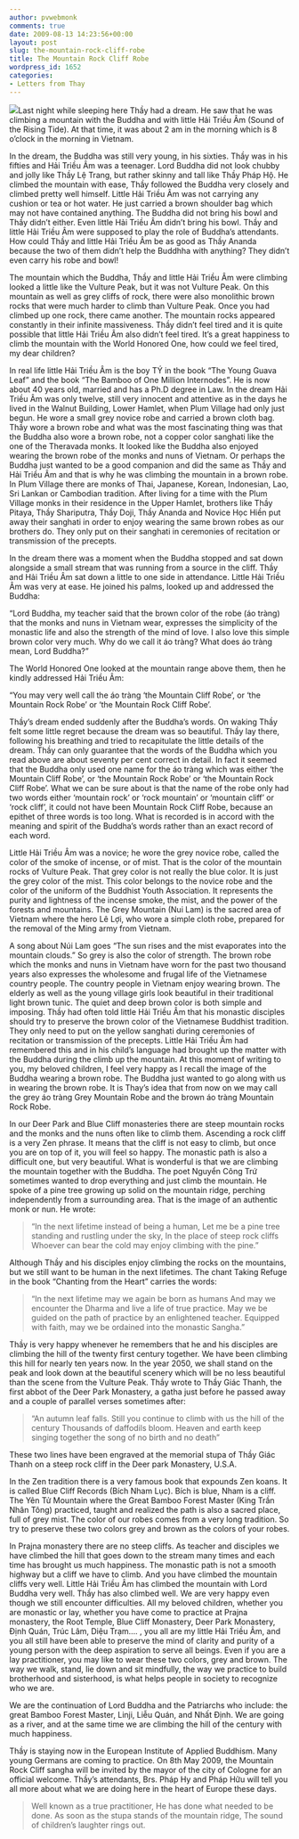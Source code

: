 ```yaml
---
author: pvwebmonk
comments: true
date: 2009-08-13 14:23:56+00:00
layout: post
slug: the-mountain-rock-cliff-robe
title: The Mountain Rock Cliff Robe
wordpress_id: 1652
categories:
- Letters from Thay
---
```


![](http://new.plumvillage.org/wp-content/uploads/2013/05/Qua_duong_XH.jpg)Last night while sleeping here Thầy had a dream. He saw that he was climbing a mountain with the Buddha and with little Hải Triều Âm (Sound of the Rising Tide). At that time, it was about 2 am in the morning which is 8 o’clock in the morning in Vietnam.

In the dream, the Buddha was still very young, in his sixties. Thầy was in his fifties and Hải Triều Âm was a teenager. Lord Buddha did not look chubby and jolly like Thầy Lệ Trang, but rather skinny and tall like Thầy Pháp Hộ. He climbed the mountain with ease, Thầy followed the Buddha very closely and climbed pretty well himself. Little Hải Triều Âm was not carrying any cushion or tea or hot water. He just carried a brown shoulder bag which may not have contained anything. The Buddha did not bring his bowl and Thầy didn’t either. Even little Hải Triều Âm didn’t bring his bowl. Thầy and little Hải Triều Âm were supposed to play the role of Buddha’s attendants. How could Thầy and little Hải Triều Âm be as good as Thầy Ananda because the two of them didn’t help the Buddhha with anything? They didn’t even carry his robe and bowl!

The mountain which the Buddha, Thầy and little Hải Triều Âm were climbing looked a little like the Vulture Peak, but it was not Vulture Peak. On this mountain as well as grey cliffs of rock, there were also monolithic brown rocks that were much harder to climb than Vulture Peak. Once you had climbed up one rock, there came another. The mountain rocks appeared constantly in their infinite massiveness. Thầy didn’t feel tired and it is quite possible that little Hải Triều Âm also didn’t feel tired. It’s a great happiness to climb the mountain with the World Honored One, how could we feel tired, my dear children?

In real life little Hải Triều Âm is the boy TÝ in the book “The Young Guava Leaf” and the book “The Bamboo of One Million Internodes”. He is now about 40 years old, married and has a Ph.D degree in Law. In the dream Hải Triều Âm was only twelve, still very innocent and attentive as in the days he lived in the Walnut Building, Lower Hamlet, when Plum Village had only just begun. He wore a small grey novice robe and carried a brown cloth bag. Thầy wore a brown robe and what was the most fascinating thing was that the Buddha also wore a brown robe, not a copper color sanghati like the one of the Theravada monks. It looked like the Buddha also enjoyed wearing the brown robe of the monks and nuns of Vietnam. Or perhaps the Buddha just wanted to be a good companion and did the same as Thầy and Hải Triều Âm and that is why he was climbing the mountain in a brown robe. In Plum Village there are monks of Thai, Japanese, Korean, Indonesian, Lao, Sri Lankan or Cambodian tradition. After living for a time with the Plum Village monks in their residence in the Upper Hamlet, brothers like Thầy Pitaya, Thầy Shariputra, Thầy Doji, Thầy Ananda and Novice Học Hiền put away their sanghati in order to enjoy wearing the same brown robes as our brothers do. They only put on their sanghati in ceremonies of recitation or transmission of the precepts.

In the dream there was a moment when the Buddha stopped and sat down alongside a small stream that was running from a source in the cliff. Thầy and Hải Triều Âm sat down a little to one side in attendance. Little Hải Triều Âm was very at ease. He joined his palms, looked up and addressed the Buddha:

“Lord Buddha, my teacher said that the brown color of the robe (áo tràng) that the monks and nuns in Vietnam wear, expresses the simplicity of the monastic life and also the strength of the mind of love. I also love this simple brown color very much. Why do we call it áo tràng? What does áo tràng mean, Lord Buddha?”

The World Honored One looked at the mountain range above them, then he kindly addressed Hải Triều Âm:

“You may very well call the áo tràng ‘the Mountain Cliff Robe’, or ‘the Mountain Rock Robe’ or ‘the Mountain Rock Cliff Robe’.

Thầy’s dream ended suddenly after the Buddha’s words. On waking Thầy felt some little regret because the dream was so beautiful. Thầy lay there, following his breathing and tried to recapitulate the little details of the dream. Thầy can only guarantee that the words of the Buddha which you read above are about seventy per cent correct in detail. In fact it seemed that the Buddha only used one name for the áo tràng which was either ‘the Mountain Cliff Robe’, or ‘the Mountain Rock Robe’ or ‘the Mountain Rock Cliff Robe’. What we can be sure about is that the name of the robe only had two words either ‘mountain rock’ or ‘rock mountain’ or ‘mountain cliff’ or ‘rock cliff’, it could not have been Mountain Rock Cliff Robe, because an epithet of three words is too long. What is recorded is in accord with the meaning and spirit of the Buddha’s words rather than an exact record of each word.

Little Hải Triều Âm was a novice; he wore the grey novice robe, called the color of the smoke of incense, or of mist. That is the color of the mountain rocks of Vulture Peak. That grey color is not really the blue color. It is just the grey color of the mist. This color belongs to the novice robe and the color of the uniform of the Buddhist Youth Association. It represents the purity and lightness of the incense smoke, the mist, and the power of the forests and mountains. The Grey Mountain (Nui Lam) is the sacred area of Vietnam where the hero Lê Lợi, who wore a simple cloth robe, prepared for the removal of the Ming army from Vietnam.

A song about Núi Lam goes “The sun rises and the mist evaporates into the mountain clouds.” So grey is also the color of strength. The brown robe which the monks and nuns in Vietnam have worn for the past two thousand years also expresses the wholesome and frugal life of the Vietnamese country people. The country people in Vietnam enjoy wearing brown. The elderly as well as the young village girls look beautiful in their traditional light brown tunic. The quiet and deep brown color is both simple and imposing. Thầy had often told little Hải Triều Âm that his monastic disciples should try to preserve the brown color of the Vietnamese Buddhist tradition. They only need to put on the yellow sanghati during ceremonies of recitation or transmission of the precepts. Little Hải Triều Âm had remembered this and in his child’s language had brought up the matter with the Buddha during the climb up the mountain. At this moment of writing to you, my beloved children, I feel very happy as I recall the image of the Buddha wearing a brown robe. The Buddha just wanted to go along with us in wearing the brown robe. It is Thay’s idea that from now on we may call the grey áo tràng Grey Mountain Robe and the brown áo tràng Mountain Rock Robe.

In our Deer Park and Blue Cliff monasteries there are steep mountain rocks and the monks and the nuns often like to climb them. Ascending a rock cliff is a very Zen phrase. It means that the cliff is not easy to climb, but once you are on top of it, you will feel so happy. The monastic path is also a difficult one, but very beautiful. What is wonderful is that we are climbing the mountain together with the Buddha. The poet Nguyển Công Trứ sometimes wanted to drop everything and just climb the mountain. He spoke of a pine tree growing up solid on the mountain ridge, perching independently from a surrounding area. That is the image of an authentic monk or nun. He wrote:




> “In the next lifetime instead of being a human,
    Let me be a pine tree standing and rustling under the sky,
    In the place of steep rock cliffs
    Whoever can bear the cold may enjoy climbing with the pine.”




Although Thầy and his disciples enjoy climbing the rocks on the mountains, but we still want to be human in the next lifetimes. The chant Taking Refuge in the book “Chanting from the Heart” carries the words:



> “In the next lifetime may we again be born as humans
    And may we encounter the Dharma and live a life of true practice.
    May we be guided on the path of practice by an enlightened teacher.
    Equipped with faith, may we be ordained into the monastic Sangha.”




Thầy is very happy whenever he remembers that he and his disciples are climbing the hill of the twenty first century together. We have been climbing this hill for nearly ten years now. In the year 2050, we shall stand on the peak and look down at the beautiful scenery which will be no less beautiful than the scene from the Vulture Peak. Thầy wrote to Thầy Giác Thanh, the first abbot of the Deer Park Monastery, a gatha just before he passed away and a couple of parallel verses sometimes after:




> “An autumn leaf falls. Still you continue to climb with us the hill of the century
    Thousands of daffodils bloom. Heaven and earth keep singing together the song of no birth and no death”




These two lines have been engraved at the memorial stupa of Thầy Giác Thanh on a steep rock cliff in the Deer park Monastery, U.S.A.

In the Zen tradition there is a very famous book that expounds Zen koans. It is called Blue Cliff Records (Bích Nham Lục). Bích is blue, Nham is a cliff. The Yên Tử Mountain where the Great Bamboo Forest Master (King Trần Nhân Tông) practiced, taught and realized the path is also a sacred place, full of grey mist. The color of our robes comes from a very long tradition. So try to preserve these two colors grey and brown as the colors of your robes.

In Prajna monastery there are no steep cliffs. As teacher and disciples we have climbed the hill that goes down to the stream many times and each time has brought us much happiness. The monastic path is not a smooth highway but a cliff we have to climb. And you have climbed the mountain cliffs very well. Little Hải Triều Âm has climbed the mountain with Lord Buddha very well. Thầy has also climbed well. We are very happy even though we still encounter difficulties. All my beloved children, whether you are monastic or lay, whether you have come to practice at Prajna monastery, the Root Temple, Blue Cliff Monastery, Deer Park Monastery, Định Quán, Trúc Lâm, Diệu Trạm…. , you all are my little Hải Triều Âm, and you all still have been able to preserve the mind of clarity and purity of a young person with the deep aspiration to serve all beings. Even if you are a lay practitioner, you may like to wear these two colors, grey and brown. The way we walk, stand, lie down and sit mindfully, the way we practice to build brotherhood and sisterhood, is what helps people in society to recognize who we are.

We are the continuation of Lord Buddha and the Patriarchs who include: the great Bamboo Forest Master, Linji, Liễu Quán, and Nhất Định. We are going as a river, and at the same time we are climbing the hill of the century with much happiness.

Thầy is staying now in the European Institute of Applied Buddhism. Many young Germans are coming to practice. On 8th May 2009, the Mountain Rock Cliff sangha will be invited by the mayor of the city of Cologne for an official welcome. Thầy’s attendants, Brs. Pháp Hy and Pháp Hữu will tell you all more about what we are doing here in the heart of Europe these days.





> Well known as a true practitioner,
    He has done what needed to be done.
    As soon as the stupa stands of the mountain ridge,
    The sound of children’s laughter rings out.




